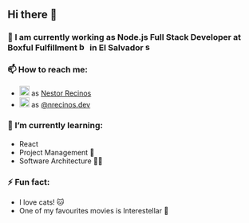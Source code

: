 ## Hi there 👋

### 🔭 I am currently working as Node.js Full Stack Developer at Boxful Fulfillment <img src='https://media.licdn.com/dms/image/D560BAQF55oJmB6T3rw/company-logo_200_200/0/1690230896172?e=2147483647&v=beta&t=VLJuyY9X3VG9kJ8juBkG5QMMhHpeumZV40xqcTd_G50' alt='boxful_logo' width='17px'> in El Salvador <img src='https://cdn-icons-png.flaticon.com/512/299/299933.png' alt='sv_flag' width='17px'>

### 📫 How to reach me:
* <img src='https://cdn-icons-png.flaticon.com/512/174/174857.png' alt='LinkedIn' width='20px'> as [Nestor Recinos](https://www.linkedin.com/in/nrecinosdev/)
 * <img src='http://assets.stickpng.com/images/580b57fcd9996e24bc43c521.png' alt='ig' width='20px'> as [@nrecinos.dev](https://www.instagram.com/nrecinos.dev/)
 
### 🌱 I’m currently learning:
* React <img src='https://upload.wikimedia.org/wikipedia/commons/thumb/a/a7/React-icon.svg/2300px-React-icon.svg.png' width='17px'>
* Project Management :memo:
* Software Architecture 👨‍💻

### ⚡ Fun fact:
* I love cats! 🐱
* One of my favourites movies is Interestellar 🚀
<!--
**nestorrecinosUCA/nestorrecinosUCA** is a ✨ _special_ ✨ repository because its `README.md` (this file) appears on your GitHub profile.

Here are some ideas to get you started:
- 👯 I’m looking to collaborate on ...
- 🤔 I’m looking for help with ...
- 💬 Ask me about ...

- 😄 Pronouns: ...
- ⚡ Fun fact: ...
-->
